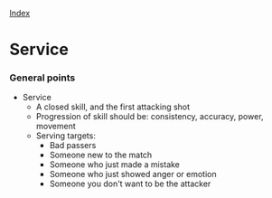 [Index](./README.md)

# Service

### General points

- Service
  - A closed skill, and the first attacking shot
  - Progression of skill should be: consistency, accuracy, power, movement
  - Serving targets:
    - Bad passers
    - Someone new to the match
    - Someone who just made a mistake
    - Someone who just showed anger or emotion
    - Someone you don't want to be the attacker

